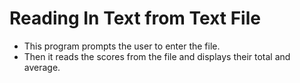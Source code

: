 # Reading In Text from Text File
* This program prompts the user to enter the file.
* Then it reads the scores from the file and displays their total and average.
